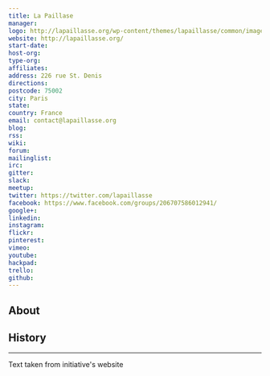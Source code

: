```yaml
---
title: La Paillase
manager: 
logo: http://lapaillasse.org/wp-content/themes/lapaillasse/common/images/logo-paillasse-menu.png
website: http://lapaillasse.org/
start-date: 
host-org: 
type-org: 
affiliates: 
address: 226 rue St. Denis
directions: 
postcode: 75002
city: Paris
state: 
country: France
email: contact@lapaillasse.org
blog: 
rss: 
wiki: 
forum: 
mailinglist: 
irc: 
gitter: 
slack: 
meetup: 
twitter: https://twitter.com/lapaillasse
facebook: https://www.facebook.com/groups/206707586012941/
google+: 
linkedin: 
instagram: 
flickr: 
pinterest: 
vimeo: 
youtube: 
hackpad: 
trello: 
github: 
---
```


## About

## History

---
Text taken from initiative's website
